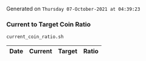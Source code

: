 Generated on `Thursday 07-October-2021 at 04:39:23`

### Current to Target Coin Ratio
`current_coin_ratio.sh`

Date|Current|Target|Ratio
---|---|---|---
